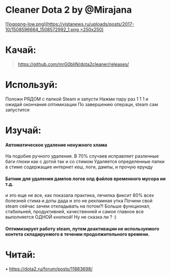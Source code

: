 #  Cleaner Dota 2 by @Mirajana
[![logopng-low.png](https://vistanews.ru/uploads/posts/2017-10/1508596664_1508572992_1.png =250x250)](https://github.com/mrG0bliN/dota2cleaner/releases/)

# Качай:
> https://github.com/mrG0bliN/dota2cleaner/releases/


# Используй:
Положи РЯДОМ с папкой Steam и запусти
Нажми пару раз 1 1 1 и ожидай окончания оптимизации
По завершению операци, steam сам запустится


# Изучай:
#### Автоматическое удаление ненужного хлама
На подобие ручного удаления. В 70% случаев исправляет различные баги глюки как с дотой так и со стимом
Удаляется определенные папки в стиме содержащие интернет кеш, логи, дампы, и прочую ерунду
#### Батник для удаления дампов логов олд файлов временного мусора ии т.д. 
и это еще не все, как показала практика, лечилка фиксит 80% всех болезней стима и доты дада и это не рекламная утка
Почини свой steam сейчас зачем откладывать на потом?!
Больше функционал, стабильней, продуктивней, качественней и самое главное
все выполняется ОДНОЙ кнопкой!
Ну не сказка ли ? :)
#### Оптимизирует работу steam, путем деактивации не используемого контета складируемого в течении продолжительного времени.


# Читай:
• https://dota2.ru/forum/posts/11883698/
